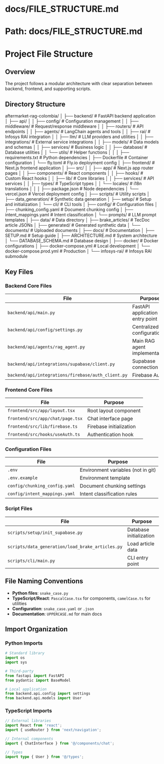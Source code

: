 # docs/FILE_STRUCTURE.md
# Path: docs/FILE_STRUCTURE.md

# Project File Structure

## Overview

The project follows a modular architecture with clear separation between backend, frontend, and supporting scripts.

## Directory Structure


aftermarket-rag-colombia/
│
├── backend/                    # FastAPI backend application
│   ├── api/
│   │   ├── config/            # Configuration management
│   │   ├── middleware/        # Request/response middleware
│   │   ├── routers/          # API endpoints
│   │   ├── agents/           # LangChain agents and tools
│   │   ├── rai/              # Infosys RAI integration
│   │   ├── llm/              # LLM providers and utilities
│   │   ├── integrations/     # External service integrations
│   │   ├── models/           # Data models and schemas
│   │   ├── services/         # Business logic
│   │   ├── database/         # Database utilities
│   │   └── utils/            # Helper functions
│   │
│   ├── requirements.txt       # Python dependencies
│   ├── Dockerfile            # Container configuration
│   └── fly.toml              # Fly.io deployment config
│
├── frontend/                  # Next.js frontend application
│   ├── src/
│   │   ├── app/              # Next.js app router pages
│   │   ├── components/       # React components
│   │   ├── hooks/            # Custom React hooks
│   │   ├── lib/              # Core libraries
│   │   ├── services/         # API services
│   │   ├── types/            # TypeScript types
│   │   └── locales/          # i18n translations
│   │
│   ├── package.json          # Node dependencies
│   └── vercel.json           # Vercel deployment config
│
├── scripts/                   # Utility scripts
│   ├── data_generation/      # Synthetic data generation
│   ├── setup/                # Setup and initialization
│   └── cli/                  # CLI tools
│
├── config/                    # Configuration files
│   ├── chunking_config.yaml  # Document chunking config
│   ├── intent_mappings.yaml  # Intent classification
│   └── prompts/              # LLM prompt templates
│
├── data/                      # Data directory
│   ├── brake_articles/       # TecDoc article JSONs
│   ├── generated/            # Generated synthetic data
│   └── documents/            # Uploaded documents
│
├── docs/                      # Documentation
│   ├── SETUP.md              # Setup guide
│   ├── ARCHITECTURE.md       # System architecture
│   └── DATABASE_SCHEMA.md    # Database design
│
├── docker/                    # Docker configurations
│   ├── docker-compose.yml    # Local development
│   └── docker-compose.prod.yml # Production
│
└── infosys-rai/              # Infosys RAI submodule


## Key Files

### Backend Core Files

| File | Purpose |
|------|---------|
| `backend/api/main.py` | FastAPI application entry point |
| `backend/api/config/settings.py` | Centralized configuration |
| `backend/api/agents/rag_agent.py` | Main RAG agent implementation |
| `backend/api/integrations/supabase/client.py` | Supabase connection |
| `backend/api/integrations/firebase/auth_client.py` | Firebase Auth |

### Frontend Core Files

| File | Purpose |
|------|---------|
| `frontend/src/app/layout.tsx` | Root layout component |
| `frontend/src/app/chat/page.tsx` | Chat interface page |
| `frontend/src/lib/firebase.ts` | Firebase initialization |
| `frontend/src/hooks/useAuth.ts` | Authentication hook |

### Configuration Files

| File | Purpose |
|------|---------|
| `.env` | Environment variables (not in git) |
| `.env.example` | Environment template |
| `config/chunking_config.yaml` | Document chunking settings |
| `config/intent_mappings.yaml` | Intent classification rules |

### Script Files

| File | Purpose |
|------|---------|
| `scripts/setup/init_supabase.py` | Database initialization |
| `scripts/data_generation/load_brake_articles.py` | Load article data |
| `scripts/cli/main.py` | CLI entry point |

## File Naming Conventions

- **Python files**: `snake_case.py`
- **TypeScript/React**: `PascalCase.tsx` for components, `camelCase.ts` for utilities
- **Configuration**: `snake_case.yaml` or `.json`
- **Documentation**: `UPPERCASE.md` for main docs

## Import Organization

### Python Imports
```python
# Standard library
import os
import sys

# Third-party
from fastapi import FastAPI
from pydantic import BaseModel

# Local application
from backend.api.config import settings
from backend.api.models import User
```

### TypeScript Imports
```typescript
// External libraries
import React from 'react';
import { useRouter } from 'next/navigation';

// Internal components
import { ChatInterface } from '@/components/chat';

// Types
import type { User } from '@/types';
```